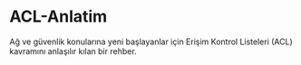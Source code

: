 # ACL-Anlatim
Ağ ve güvenlik konularına yeni başlayanlar için Erişim Kontrol Listeleri (ACL) kavramını anlaşılır kılan bir rehber.
